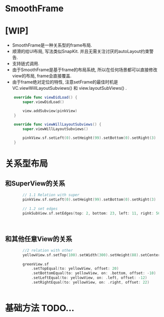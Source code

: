 # SmoothFrame
# [WIP] 


- SmoothFrame是一种关系型的frame布局.
- 顺滑的给UI布局, 写法类似SnapKit. 并且无需关注讨厌的autoLayout约束警告. 
- 支持链式调用.
- 由于SmoothFrame是基于frame的布局系统, 所以在任何场景都可以直接修改view的布局, frame会直接覆盖.
- 由于frame绝对定位的特性, 注意setFrame的最佳时机是VC.viewWillLayoutSubviews() 和 view.layoutSubViews() .


```swift
    override func viewDidLoad() {
        super.viewDidLoad()

        view.addSubview(pinkView)
    }

    override func viewWillLayoutSubviews() {
        super.viewWillLayoutSubviews()
                
        pinkView.sf.setLeft(0).setHeight(99).setBottom(0).setRight(3)
    }
```

# 关系型布局
## 和SuperView的关系
```swift
        // 1.1 Relation with super
        pinkView.sf.setLeft(0).setHeight(99).setBottom(0).setRight(3)
        
        // 1.2 set edges
        pinkSubView.sf.setEdges(top: 2, bottom: 23, left: 11, right: 50)
        
        
```

## 和其他任意View的关系

```swift
        //2 relation with other
        yellowView.sf.setTop(100).setWidth(300).setHeight(88).setCenterXEqual(to: view)
        
        greenView.sf
            .setTopEqual(to: yellowView, offset: 20)
            .setBottomEqual(to: yellowView, on: .bottom, offset: -10)
            .setLeftEqual(to: yellowView, on: .left, offset: -12)
            .setRightEqual(to: yellowView, on: .right, offset: 22)
        
```



# 基础方法 TODO...
